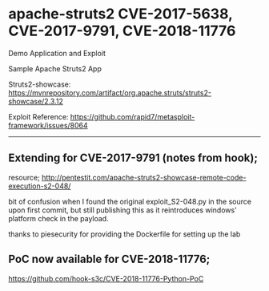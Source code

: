 # apache-struts2 CVE-2017-5638, CVE-2017-9791, CVE-2018-11776
Demo Application and Exploit

Sample Apache Struts2 App 

Struts2-showcase: https://mvnrepository.com/artifact/org.apache.struts/struts2-showcase/2.3.12

Exploit Reference: https://github.com/rapid7/metasploit-framework/issues/8064


---------------------------------

## Extending for CVE-2017-9791 (notes from hook);

resource;
http://pentestit.com/apache-struts2-showcase-remote-code-execution-s2-048/

bit of confusion when I found the original exploit_S2-048.py in the source upon first commit, but still publishing this as it reintroduces windows' platform check in the payload.

thanks to piesecurity for providing the Dockerfile for setting up the lab

## PoC now available for CVE-2018-11776;
https://github.com/hook-s3c/CVE-2018-11776-Python-PoC
